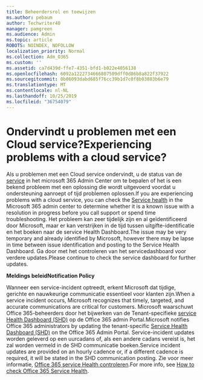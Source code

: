 ```yaml
---
title: Beheerdersrol en toewijzen
ms.author: pebaum
author: Techwriter40
manager: pamgreen
ms.audience: Admin
ms.topic: article
ROBOTS: NOINDEX, NOFOLLOW
localization_priority: Normal
ms.collection: Adm_O365
ms.custom: ''
ms.assetid: ca7d439d-ffe7-4351-bfd1-b022e4056138
ms.openlocfilehash: 6092a1222734666807509dff0d86b8a822f37922
ms.sourcegitcommit: 0b06093dabd685f76cc39b1d7c0f8b03883b6e79
ms.translationtype: MT
ms.contentlocale: nl-NL
ms.lasthandoff: 10/25/2019
ms.locfileid: "36754079"
---
```

# <a name="experiencing-problems-with-a-cloud-service"></a><span data-ttu-id="7fee8-102">Ondervindt u problemen met een Cloud service?</span><span class="sxs-lookup"><span data-stu-id="7fee8-102">Experiencing problems with a cloud service?</span></span>

<span data-ttu-id="7fee8-103">Als u problemen met een Cloud service ondervindt, u de status van de [service](https://admin.microsoft.com/AdminPortal/Home#/servicehealth) in het microsoft 365 Admin Center om te bepalen of het is een bekend probleem met een oplossing die wordt uitgevoerd voordat u ondersteuning aanroept of tijd problemen oplossen.</span><span class="sxs-lookup"><span data-stu-id="7fee8-103">If you are experiencing problems with a cloud service, you can check the [Service health](https://admin.microsoft.com/AdminPortal/Home#/servicehealth) in the Microsoft 365 admin center to determine whether it is a known issue with a resolution in progress before you call support or spend time troubleshooting.</span></span> <span data-ttu-id="7fee8-104">Het probleem kan zeer tijdelijk zijn en al geïdentificeerd door Microsoft, maar er kan verstrijken in de tijd tussen uitgifte-identificatie en het boeken naar de service Health Dashboard.</span><span class="sxs-lookup"><span data-stu-id="7fee8-104">The issue may be very temporary and already identified by Microsoft, however there may be lapse in time between issue identification and posting to the Service Health Dashboard.</span></span> <span data-ttu-id="7fee8-105">Ga door met het controleren van het servicedashboard voor verdere updates.</span><span class="sxs-lookup"><span data-stu-id="7fee8-105">Please continue to check the service dashboard for further updates.</span></span>

<span data-ttu-id="7fee8-106">**Meldings beleid**</span><span class="sxs-lookup"><span data-stu-id="7fee8-106">**Notification Policy**</span></span>

<span data-ttu-id="7fee8-107">Wanneer een service-incident optreedt, erkent Microsoft dat tijdige, gerichte en nauwkeurige communicatie essentieel voor klanten zijn.</span><span class="sxs-lookup"><span data-stu-id="7fee8-107">When a service incident occurs, Microsoft recognizes that timely, targeted, and accurate communications are critical for customers.</span></span> <span data-ttu-id="7fee8-108">Microsoft waarschuwt Office 365-beheerders door het bijwerken van de Tenant-specifieke [service Health Dashboard (SHD)](https://admin.microsoft.com/AdminPortal/Home#/servicehealth) op de Office 365 admin Portal.</span><span class="sxs-lookup"><span data-stu-id="7fee8-108">Microsoft notifies Office 365 administrators by updating the tenant-specific [Service Health Dashboard (SHD)](https://admin.microsoft.com/AdminPortal/Home#/servicehealth) on the Office 365 Admin Portal.</span></span> <span data-ttu-id="7fee8-109">Service-incident updates worden geleverd op een uurcadans of, als een andere cadans vereist is, het zal worden vermeld in de SHD communicatie boeken.</span><span class="sxs-lookup"><span data-stu-id="7fee8-109">Service incident updates are provided on an hourly cadence or, if a different cadence is required, it will be stated in the SHD communication posting.</span></span> <span data-ttu-id="7fee8-110">Zie voor meer informatie, [Office 365 service Health controleren](https://docs.microsoft.com/office365/enterprise/view-service-health).</span><span class="sxs-lookup"><span data-stu-id="7fee8-110">For more info, see [How to check Office 365 Service Health](https://docs.microsoft.com/office365/enterprise/view-service-health).</span></span>

